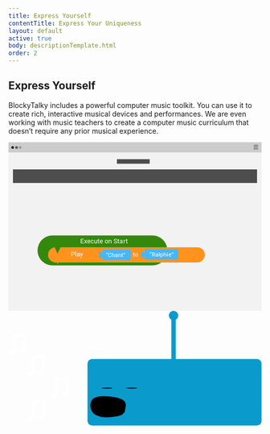 ```yaml
---
title: Express Yourself
contentTitle: Express Your Uniqueness
layout: default
active: true
body: descriptionTemplate.html
order: 2
---
```

<section class="greenSection">
<h2 class="text-center"> Express Yourself </h2>
<div class="container-fluid">
  <div class="row">
    <div class="col-sm-offset-3 col-sm-6">
      <p class="text-center">BlockyTalky includes a powerful computer music toolkit. You can use it to create rich, interactive musical devices and performances. We are even working with music teachers to create a computer music curriculum that doesn’t require any prior musical experience.</p>
    </div>
  </div>
  <div class="row">
    <div class="col-sm-6">
      <svg xmlns="http://www.w3.org/2000/svg" viewBox="0 0 626.78 416.92"><defs><style>.cls-1{fill:#ccc;}.cls-2{fill:#f2f2f2;}.cls-3{fill:#282828;}.cls-4{fill:#9b9b9b;}.cls-5{fill:#5b5b5b;}.cls-6{fill:gray;}.cls-7{fill:#4d4d4d;}.cls-8{fill:#34880c;}.cls-9{fill:#ff931e;}.cls-10{fill:#43b7ff;}.cls-11,.cls-12{font-size:14.66px;}.cls-11,.cls-12,.cls-15{fill:#fff;font-family:Roboto-Medium, Roboto;}.cls-12{letter-spacing:-0.01em;}.cls-13{letter-spacing:0em;}.cls-14{letter-spacing:-0.01em;}.cls-15{font-size:16px;}.cls-16{letter-spacing:0.02em;}</style></defs><title>expressYourselfCode_2</title><g id="Layer_2" data-name="Layer 2"><g id="expressYourselfCode"><rect class="cls-1" width="626.78" height="416.92"/><rect class="cls-2" y="25.18" width="626.78" height="391.74"/><circle class="cls-3" cx="10.31" cy="12.99" r="3.31"/><circle class="cls-4" cx="28.99" cy="12.99" r="3.31"/><circle class="cls-5" cx="20.03" cy="13.03" r="3.31"/><rect class="cls-6" x="607.2" y="6.13" width="11.19" height="2.8" rx="1.19" ry="1.19"/><rect class="cls-6" x="607.2" y="10.6" width="11.19" height="2.8" rx="1.19" ry="1.19"/><rect class="cls-6" x="607.2" y="15.07" width="11.19" height="2.8" rx="1.19" ry="1.19"/><rect class="cls-7" x="11.19" y="67.15" width="604.39" height="33.58"/><rect class="cls-7" x="268.62" y="41.97" width="81.15" height="11.19"/><path class="cls-8" d="M393.6,267.45a36.94,36.94,0,0,1-36.94,36.94H108.93A36.94,36.94,0,0,1,72,267.45h0a36.94,36.94,0,0,1,36.94-36.94H356.66a36.94,36.94,0,0,1,36.94,36.94Z"/><path class="cls-9" d="M486.32,278.32a18.83,18.83,0,0,1-18.83,18.83H116.9a18.83,18.83,0,0,1-18.83-18.83h0a18.83,18.83,0,0,1,18.83-18.83H467.49a18.83,18.83,0,0,1,18.83,18.83Z"/><polygon class="cls-9" points="121.62 300.86 118.47 294.25 124.76 294.25 121.62 300.86"/><polygon class="cls-8" points="121.62 275.26 112.22 255.14 131.02 255.14 121.62 275.26"/><rect class="cls-10" x="233.21" y="265.4" width="69.8" height="25.26"/><path class="cls-10" d="M233.36,282.5l-5.69,3.92a3.67,3.67,0,0,1-3.67-3.67v-8.07a3.67,3.67,0,0,1,3.67-3.67l5.69,3.17Z"/><text class="cls-11" transform="translate(241.01 283.31)">“Chant”</text><text class="cls-12" transform="translate(308.32 281.85)">t<tspan class="cls-13" x="4.66" y="0">o</tspan></text><rect class="cls-10" x="337.9" y="264.71" width="81.73" height="25.26"/><path class="cls-10" d="M338.05,281.81l-5.69,3.92a3.67,3.67,0,0,1-3.67-3.67V274a3.67,3.67,0,0,1,3.67-3.67l5.69,3.17Z"/><text class="cls-11" transform="translate(349.61 281.95)">“Ralphi<tspan class="cls-14" x="46.62" y="0">e</tspan><tspan x="54.38" y="0">”</tspan></text><text class="cls-15" transform="translate(177.97 250.39)">Execute on Sta<tspan class="cls-16" x="106.46" y="0">r</tspan><tspan x="112.48" y="0">t</tspan></text><text class="cls-15" transform="translate(154.69 282.27)">Play</text></g></g></svg>
    </div> <!--col-->
  <div class="col-md-offset-1 col-sm-5">
    <svg xmlns="http://www.w3.org/2000/svg" viewBox="0 0 681.81 308.43"><defs><style>.\33 5668403-130b-4525-b71a-5a6314108f55,.\35 f5bf31c-bab8-457a-be01-004f4ceb1d12,.ceb6e554-89a3-45ba-bf72-1862bab7a513{fill:#fff;stroke:#fff;}.\33 5668403-130b-4525-b71a-5a6314108f55,.\35 f5bf31c-bab8-457a-be01-004f4ceb1d12,.\37 0fa943d-a576-4578-86d3-15dcedfa6312,.ceb6e554-89a3-45ba-bf72-1862bab7a513{stroke-miterlimit:10;}.\33 5668403-130b-4525-b71a-5a6314108f55{stroke-width:5px;}.\35 f5bf31c-bab8-457a-be01-004f4ceb1d12{stroke-width:4.91px;}.a3a82240-e0b0-488f-8da4-e7838f88fb5b{fill:#0a9bcc;}.\37 0fa943d-a576-4578-86d3-15dcedfa6312{fill:none;stroke:#0a9bcc;stroke-width:12px;}</style></defs><title>Asset 8</title><g id="ce4419a0-b96c-4de7-8a68-fc5c148b980b" data-name="Layer 2"><g id="ab6b6274-acb0-48a3-bc8e-0da2b09b4e58" data-name="Layer 1"><ellipse class="ceb6e554-89a3-45ba-bf72-1862bab7a513" cx="59.46" cy="168.72" rx="8.46" ry="5.98" transform="translate(-26.81 12.01) rotate(-9.42)"/><line class="35668403-130b-4525-b71a-5a6314108f55" x1="65.25" y1="168.01" x2="65.25" y2="121.01"/><ellipse class="ceb6e554-89a3-45ba-bf72-1862bab7a513" cx="88.53" cy="165.21" rx="8.46" ry="5.98" transform="translate(-25.85 16.72) rotate(-9.42)"/><line class="35668403-130b-4525-b71a-5a6314108f55" x1="94.25" y1="165.01" x2="94.31" y2="117.57"/><path class="5f5bf31c-bab8-457a-be01-004f4ceb1d12" d="M67.08,123.35a33.18,33.18,0,0,0,26.08-3.7"/><line class="ceb6e554-89a3-45ba-bf72-1862bab7a513" x1="63.19" y1="163.3" x2="63.24" y2="121"/><line class="ceb6e554-89a3-45ba-bf72-1862bab7a513" x1="67.77" y1="168.42" x2="67.9" y2="126.04"/><line class="ceb6e554-89a3-45ba-bf72-1862bab7a513" x1="96.61" y1="165.02" x2="96.62" y2="117.59"/><line class="ceb6e554-89a3-45ba-bf72-1862bab7a513" x1="91.82" y1="159.92" x2="91.94" y2="123.04"/><line class="ceb6e554-89a3-45ba-bf72-1862bab7a513" x1="97.13" y1="117.47" x2="91.81" y2="117.41"/><line class="ceb6e554-89a3-45ba-bf72-1862bab7a513" x1="68.08" y1="120.55" x2="62.76" y2="120.49"/><path class="ceb6e554-89a3-45ba-bf72-1862bab7a513" d="M92.07,117.34A32.91,32.91,0,0,1,68,120.53"/><path class="ceb6e554-89a3-45ba-bf72-1862bab7a513" d="M68.26,126.54a39.7,39.7,0,0,0,23.43-3.06"/><ellipse class="ceb6e554-89a3-45ba-bf72-1862bab7a513" cx="8.9" cy="110.94" rx="8.46" ry="5.98" transform="translate(-18.04 2.95) rotate(-9.42)"/><line class="35668403-130b-4525-b71a-5a6314108f55" x1="14.69" y1="110.23" x2="14.69" y2="63.23"/><ellipse class="ceb6e554-89a3-45ba-bf72-1862bab7a513" cx="37.96" cy="107.43" rx="8.46" ry="5.98" transform="translate(-17.07 7.66) rotate(-9.42)"/><line class="35668403-130b-4525-b71a-5a6314108f55" x1="43.69" y1="107.23" x2="43.75" y2="59.79"/><path class="5f5bf31c-bab8-457a-be01-004f4ceb1d12" d="M16.52,65.58a33.18,33.18,0,0,0,26.08-3.7"/><line class="ceb6e554-89a3-45ba-bf72-1862bab7a513" x1="12.63" y1="105.53" x2="12.68" y2="63.23"/><line class="ceb6e554-89a3-45ba-bf72-1862bab7a513" x1="17.21" y1="110.64" x2="17.34" y2="68.27"/><line class="ceb6e554-89a3-45ba-bf72-1862bab7a513" x1="46.05" y1="107.25" x2="46.06" y2="59.81"/><line class="ceb6e554-89a3-45ba-bf72-1862bab7a513" x1="41.26" y1="102.15" x2="41.37" y2="65.27"/><line class="ceb6e554-89a3-45ba-bf72-1862bab7a513" x1="46.57" y1="59.69" x2="41.25" y2="59.63"/><line class="ceb6e554-89a3-45ba-bf72-1862bab7a513" x1="17.52" y1="62.77" x2="12.2" y2="62.71"/><path class="ceb6e554-89a3-45ba-bf72-1862bab7a513" d="M41.5,59.57a32.91,32.91,0,0,1-24.1,3.19"/><path class="ceb6e554-89a3-45ba-bf72-1862bab7a513" d="M17.7,68.77a39.7,39.7,0,0,0,23.43-3.06"/><ellipse class="ceb6e554-89a3-45ba-bf72-1862bab7a513" cx="124.24" cy="228.91" rx="8.46" ry="5.98" transform="translate(-35.79 23.42) rotate(-9.42)"/><line class="35668403-130b-4525-b71a-5a6314108f55" x1="130.02" y1="228.2" x2="130.02" y2="181.2"/><ellipse class="ceb6e554-89a3-45ba-bf72-1862bab7a513" cx="153.3" cy="225.4" rx="8.46" ry="5.98" transform="translate(-34.83 28.13) rotate(-9.42)"/><line class="35668403-130b-4525-b71a-5a6314108f55" x1="159.02" y1="225.2" x2="159.09" y2="177.76"/><path class="5f5bf31c-bab8-457a-be01-004f4ceb1d12" d="M131.86,183.54a33.18,33.18,0,0,0,26.08-3.7"/><line class="ceb6e554-89a3-45ba-bf72-1862bab7a513" x1="127.96" y1="223.49" x2="128.01" y2="181.19"/><line class="ceb6e554-89a3-45ba-bf72-1862bab7a513" x1="132.55" y1="228.61" x2="132.67" y2="186.23"/><line class="ceb6e554-89a3-45ba-bf72-1862bab7a513" x1="161.38" y1="225.21" x2="161.4" y2="177.77"/><line class="ceb6e554-89a3-45ba-bf72-1862bab7a513" x1="156.59" y1="220.11" x2="156.71" y2="183.23"/><line class="ceb6e554-89a3-45ba-bf72-1862bab7a513" x1="161.91" y1="177.66" x2="156.59" y2="177.59"/><line class="ceb6e554-89a3-45ba-bf72-1862bab7a513" x1="132.85" y1="180.74" x2="127.53" y2="180.68"/><path class="ceb6e554-89a3-45ba-bf72-1862bab7a513" d="M156.84,177.53a32.91,32.91,0,0,1-24.1,3.19"/><path class="ceb6e554-89a3-45ba-bf72-1862bab7a513" d="M133,186.73a39.7,39.7,0,0,0,23.43-3.06"/><ellipse class="ceb6e554-89a3-45ba-bf72-1862bab7a513" cx="61" cy="289.27" rx="8.46" ry="5.98" transform="translate(-46.52 13.89) rotate(-9.42)"/><line class="35668403-130b-4525-b71a-5a6314108f55" x1="66.79" y1="288.56" x2="66.79" y2="241.56"/><ellipse class="ceb6e554-89a3-45ba-bf72-1862bab7a513" cx="90.07" cy="285.75" rx="8.46" ry="5.98" transform="translate(-45.56 18.6) rotate(-9.42)"/><line class="35668403-130b-4525-b71a-5a6314108f55" x1="95.79" y1="285.56" x2="95.86" y2="238.11"/><path class="5f5bf31c-bab8-457a-be01-004f4ceb1d12" d="M68.62,243.9a33.18,33.18,0,0,0,26.08-3.7"/><line class="ceb6e554-89a3-45ba-bf72-1862bab7a513" x1="64.73" y1="283.85" x2="64.78" y2="241.55"/><line class="ceb6e554-89a3-45ba-bf72-1862bab7a513" x1="69.31" y1="288.97" x2="69.44" y2="246.59"/><line class="ceb6e554-89a3-45ba-bf72-1862bab7a513" x1="98.38" y1="285.73" x2="98.38" y2="237.51"/><line class="ceb6e554-89a3-45ba-bf72-1862bab7a513" x1="93.43" y1="280.44" x2="93.48" y2="243.59"/><line class="ceb6e554-89a3-45ba-bf72-1862bab7a513" x1="98.67" y1="238.01" x2="93.36" y2="237.95"/><line class="ceb6e554-89a3-45ba-bf72-1862bab7a513" x1="69.62" y1="241.1" x2="64.3" y2="241.04"/><path class="ceb6e554-89a3-45ba-bf72-1862bab7a513" d="M93.61,237.89a32.91,32.91,0,0,1-24.1,3.19"/><path class="ceb6e554-89a3-45ba-bf72-1862bab7a513" d="M69.8,247.09A39.7,39.7,0,0,0,93.23,244"/></g><g id="456ab513-fc33-4722-864d-d23801c66d12" data-name="expressBT"><rect class="a3a82240-e0b0-488f-8da4-e7838f88fb5b" x="212.94" y="129.43" width="468.87" height="179" rx="12.49" ry="12.49"/><line class="70fa943d-a576-4578-86d3-15dcedfa6312" x1="444.74" y1="154.84" x2="444.74" y2="12"/><circle class="a3a82240-e0b0-488f-8da4-e7838f88fb5b" cx="444.74" cy="12.63" r="12.63"/><ellipse cx="265.41" cy="207.65" rx="14.93" ry="1.29"/><path d="M266.55,230.15c6.1.28,45.12,2.55,49.13,18.67,1.4,5.62-.84,15.42-2.22,21.46-.78,3.42-7,9.75-12,11.2-14.15,4.07-61.16,12.24-76-10.27-5.91-9-6.68-22.8-.51-31.32C233.06,228.74,249.77,229.39,266.55,230.15Z"/><ellipse cx="332.11" cy="207.64" rx="14.93" ry="1.29"/></g></g></svg>
  </div>
  </div> <!--row-->
</div>
</section>
